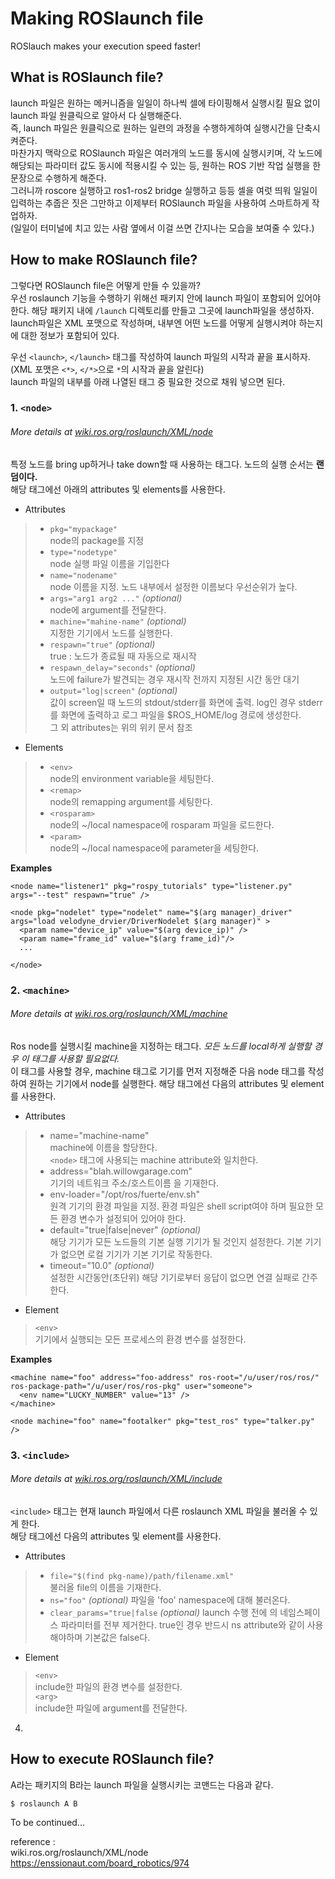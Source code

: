 # Making ROSlaunch file
ROSlauch makes your execution speed faster!
## What is ROSlaunch file?
 launch 파일은 원하는 메커니즘을 일일이 하나씩 셀에 타이핑해서 실행시킬 필요 없이
launch 파일 원클릭으로 알아서 다 실행해준다.  
즉, launch 파일은 원클릭으로 원하는 일련의 과정을 수행하게하여 실행시간을 단축시켜준다.  
마찬가지 맥락으로 ROSlaunch 파일은 여러개의 노드를 동시에 실행시키며, 각 노드에 해당되는 파라미터 값도 동시에 적용시킬 수 있는 등, 원하는 ROS 기반
작업 실행을 한문장으로 수행하게 해준다.  
그러니까 roscore 실행하고 ros1-ros2 bridge 실행하고 등등 셀을 여럿 띄워 일일이 입력하는 추줍은 짓은 그만하고
이제부터 ROSlaunch 파일을 사용하여 스마트하게 작업하자.  
(일일이 터미널에 치고 있는 사람 옆에서 이걸 쓰면 간지나는 모습을 보여줄 수 있다.)  

## How to make ROSlaunch file?  
그렇다면 ROSlaunch file은 어떻게 만들 수 있을까?  
우선 roslaunch 기능을 수행하기 위해선 패키지 안에 launch 파일이 포함되어 있어야 한다. 해당 패키지 내에 `/launch` 디렉토리를 만들고 그곳에 launch파일을 생성하자.
launch파일은 XML 포맷으로 작성하며, 내부엔 어떤 노드를 어떻게 실행시켜야 하는지에 대한 정보가 포함되어 있다.

우선 `<launch>`, `</launch>` 태그를 작성하여 launch 파일의 시작과 끝을 표시하자.(XML 포맷은 `<*>`, `</*>`으로 `*`의 시작과 끝을 알린다)  
launch 파일의 내부를 아래 나열된 태그 중 필요한 것으로 채워 넣으면 된다.

### 1. __`<node>`__  
 ###### More details at [wiki.ros.org/roslaunch/XML/node](wiki.ros.org/roslaunch/XML/node)  
 특정 노드를 bring up하거나 take down할 때 사용하는 태그다. 노드의 실행 순서는 __랜덤이다.__  
 해당 태그에선 아래의 attributes 및 elements를 사용한다.
 * Attributes  
 > - `pkg="mypackage"`  
 >   node의 package를 지정  
 > - `type="nodetype"`  
 >   node 실행 파일 이름을 기입한다  
 > - `name="nodename"`  
 >   node 이름을 지정. 노드 내부에서 설정한 이름보다 우선순위가 높다.  
 > - `args="arg1 arg2 ..."` _(optional)_  
 >   node에 argument를 전달한다.  
 > - `machine="mahine-name"` _(optional)_  
 >   지정한 기기에서 노드를 실행한다.  
 > - `respawn="true"` _(optional)_  
 >   true : 노드가 종료될 때 자동으로 재시작  
 > - `respawn_delay="seconds"` _(optional)_  
 >   노드에 failure가 발견되는 경우 재시작 전까지 지정된 시간 동안 대기  
 > - `output="log|screen"` _(optional)_  
 >   값이 screen일 때 노드의 stdout/stderr를 화면에 출력. log인 경우 stderr를 화면에 출력하고 로그 파일을 $ROS_HOME/log 경로에 생성한다.  
 > 그 외 attributes는 위의 위키 문서 참조
  
 * Elements  
 > - `<env>`  
 >   node의 environment variable을 세팅한다.  
 > - `<remap>`  
 >   node의 remapping argument를 세팅한다.  
 > - `<rosparam>`  
 >   node의 ~/local namespace에 rosparam 파일을 로드한다.  
 > - `<param>`  
 >   node의 ~/local namespace에 parameter을 세팅한다.  
 
 __Examples__
 ```
 <node name="listener1" pkg="rospy_tutorials" type="listener.py" args="--test" respawn="true" />
 ``` 
 ```
 <node pkg="nodelet" type="nodelet" name="$(arg manager)_driver" args="load velodyne_drvier/DriverNodelet $(arg manager)" >
   <param name="device_ip" value="$(arg device_ip)" />
   <param name="frame_id" value="$(arg frame_id)"/>
   ...
   
 </node>
 ```
 
### 2. __`<machine>`__  
 ###### More details at [wiki.ros.org/roslaunch/XML/machine](wiki.ros.org/roslaunch/XML/machine)  
 Ros node를 실행시킬 machine을 지정하는 태그다. _모든 노드를 local하게 실행할 경우 이 태그를 사용할 필요없다._  
 이 태그를 사용할 경우, machine 태그로 기기를 먼저 지정해준 다음 node 태그를 작성하여 원하는 기기에서 node를 실행한다.
 해당 태그에선 다음의 attributes 및 element를 사용한다.
 * Attributes  
 > - name="machine-name"  
 >   machine에 이름을 할당한다.  
 >   `<node>` 태그에 사용되는 machine attribute와 일치한다.  
 > - address="blah.willowgarage.com"  
 >   기기의 네트워크 주소/호스트이름 을 기재한다.  
 > - env-loader="/opt/ros/fuerte/env.sh"  
 >   원격 기기의 환경 파일을 지정. 환경 파일은 shell script여야 하며 필요한 모든 환경 변수가 설정되어 있어야 한다.  
 > - default="true|false|never" _(optional)_  
 >   해당 기기가 모든 노드들의 기본 실행 기기가 될 것인지 설정한다. 기본 기기가 없으면 로컬 기기가 기본 기기로 작동한다.  
 > - timeout="10.0" _(optional)_  
 >   설정한 시간동안(초단위) 해당 기기로부터 응답이 없으면 연결 실패로 간주한다.  
   
 * Element  
 > `<env>`  
 >   기기에서 실행되는 모든 프로세스의 환경 변수를 설정한다.  
 
 __Examples__
 ```
 <machine name="foo" address="foo-address" ros-root="/u/user/ros/ros/" ros-package-path="/u/user/ros/ros-pkg" user="someone">
   <env name="LUCKY_NUMBER" value="13" />
 </machine>

 <node machine="foo" name="footalker" pkg="test_ros" type="talker.py" />
 ```
 
### 3. __`<include>`__
 ###### More details at [wiki.ros.org/roslaunch/XML/include](wiki.ros.org/roslaunch/XML/include)  
 `<include>` 태그는 현재 launch 파일에서 다른 roslaunch XML 파일을 불러올 수 있게 한다.  
 해당 태그에선 다음의 attributes 및 element를 사용한다.
 * Attributes  
 > - `file="$(find pkg-name)/path/filename.xml"`  
 >   불러올 file의 이름을 기재한다.  
 > - `ns="foo"` _(optional)_
 >   파일을 'foo' namespace에 대해 불러온다.  
 > - `clear_params="true|false` _(optional)_
 >   launch 수행 전에 <include>의 네임스페이스 파라미터를 전부 제거한다. true인 경우 반드시 ns attribute와 같이 사용해야하며 기본값은 false다.
   
 * Element  
 > `<env>`  
 >   include한 파일의 환경 변수를 설정한다.  
 > `<arg>`  
 >   include한 파일에 argument를 전달한다.  


4. __<remap>__

## How to execute ROSlaunch file?  
A라는 패키지의 B라는 launch 파일을 실행시키는 코맨드는 다음과 같다.  
```
$ roslaunch A B
```

To be continued...  


reference :  
wiki.ros.org/roslaunch/XML/node  
https://enssionaut.com/board_robotics/974  

